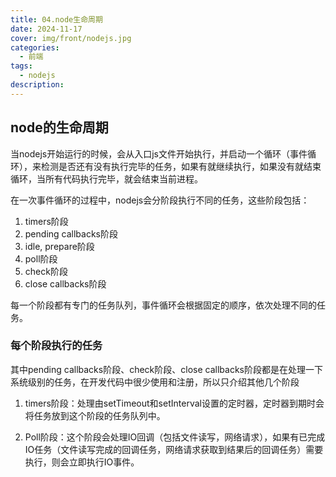 ```yaml
---
title: 04.node生命周期
date: 2024-11-17
cover: img/front/nodejs.jpg
categories:
  - 前端
tags:
  - nodejs
description: 
---
```


## node的生命周期

当nodejs开始运行的时候，会从入口js文件开始执行，并启动一个循环（事件循环），来检测是否还有没有执行完毕的任务，如果有就继续执行，如果没有就结束循环，当所有代码执行完毕，就会结束当前进程。  

在一次事件循环的过程中，nodejs会分阶段执行不同的任务，这些阶段包括：
1. timers阶段
2. pending callbacks阶段
3. idle, prepare阶段
4. poll阶段
5. check阶段
6. close callbacks阶段

每一个阶段都有专门的任务队列，事件循环会根据固定的顺序，依次处理不同的任务。

### 每个阶段执行的任务
其中pending callbacks阶段、check阶段、close callbacks阶段都是在处理一下系统级别的任务，在开发代码中很少使用和注册，所以只介绍其他几个阶段

1. timers阶段：处理由setTimeout和setInterval设置的定时器，定时器到期时会将任务放到这个阶段的任务队列中。  

2. Poll阶段：这个阶段会处理IO回调（包括文件读写，网络请求），如果有已完成IO任务（文件读写完成的回调任务，网络请求获取到结果后的回调任务）需要执行，则会立即执行IO事件。

